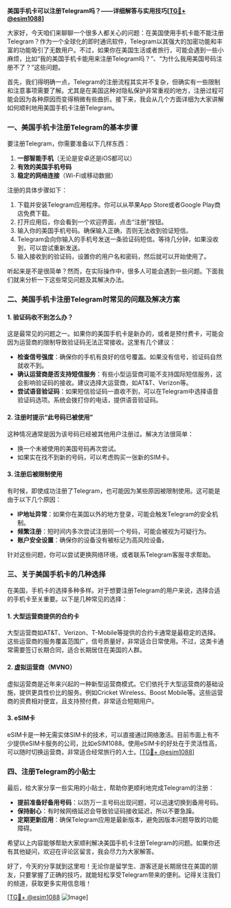 **美国手机卡可以注册Telegram吗？——详细解答与实用技巧[[TG💪+ @esim1088](https://t.me/s/esim1088)]**

大家好，今天咱们来聊聊一个很多人都关心的问题：在美国使用手机卡能不能注册Telegram？作为一个全球化的即时通讯软件，Telegram以其强大的加密功能和丰富的功能吸引了无数用户。不过，如果你在美国生活或者旅行，可能会遇到一些小麻烦，比如“我的美国手机卡能用来注册Telegram吗？”、“为什么我用美国号码注册不了？”这些问题。

首先，我们得明确一点，Telegram的注册流程其实并不复杂，但确实有一些限制和注意事项需要了解。尤其是在美国这种对隐私保护非常重视的地方，注册过程可能会因为各种原因而变得稍微有些曲折。接下来，我会从几个方面详细为大家讲解如何顺利地用美国手机卡注册Telegram。

### 一、美国手机卡注册Telegram的基本步骤

要注册Telegram，你需要准备以下几样东西：
1. **一部智能手机**（无论是安卓还是iOS都可以）
2. **有效的美国手机号码**
3. **稳定的网络连接**（Wi-Fi或移动数据）

注册的具体步骤如下：
1. 下载并安装Telegram应用程序。你可以从苹果App Store或者Google Play商店免费下载。
2. 打开应用后，你会看到一个欢迎界面，点击“注册”按钮。
3. 输入你的美国手机号码。确保输入正确，否则无法收到验证短信。
4. Telegram会向你输入的手机号发送一条验证码短信。等待几分钟，如果没收到，可以尝试重新发送。
5. 输入接收到的验证码，设置你的用户名和密码，然后就可以开始使用了。

听起来是不是很简单？然而，在实际操作中，很多人可能会遇到一些问题。下面我们就来分析一下这些常见问题及其解决办法。

### 二、美国手机卡注册Telegram时常见的问题及解决方案

#### 1. 验证码收不到怎么办？

这是最常见的问题之一。如果你的美国手机卡是新办的，或者是预付费卡，可能会因为运营商的限制导致验证码无法正常接收。这里有几个建议：

- **检查信号强度**：确保你的手机有良好的信号覆盖。如果没有信号，验证码自然就收不到。
- **确认运营商是否支持短信服务**：有些小型运营商可能不支持国际短信服务，这会影响验证码的接收。建议选择大运营商，如AT&T、Verizon等。
- **尝试语音验证码**：如果短信验证码一直收不到，可以在Telegram中选择语音验证码选项。系统会拨打你的电话，提供语音验证码。

#### 2. 注册时提示“此号码已被使用”

这种情况通常是因为该号码已经被其他用户注册过。解决方法很简单：
- 换一个未被使用的美国号码再次尝试。
- 如果实在找不到新的号码，可以考虑购买一张新的SIM卡。

#### 3. 注册后被限制使用

有时候，即使成功注册了Telegram，也可能因为某些原因被限制使用。这可能是由于以下几个原因：
- **IP地址异常**：如果你在美国以外的地方登录，可能会触发Telegram的安全机制。
- **频繁注册**：短时间内多次尝试注册同一个号码，可能会被视为可疑行为。
- **账户安全设置**：确保你的设备没有被标记为高风险设备。

针对这些问题，你可以尝试更换网络环境，或者联系Telegram客服寻求帮助。

### 三、关于美国手机卡的几种选择

在美国，手机卡的选择多种多样。对于想要注册Telegram的用户来说，选择合适的手机卡至关重要。以下是几种常见的选择：

#### 1. 大型运营商提供的合约卡

大型运营商如AT&T、Verizon、T-Mobile等提供的合约卡通常是最稳定的选择。这些运营商的服务覆盖范围广，信号质量好，非常适合日常使用。不过，这类卡通常需要签订长期合同，适合长期居住在美国的人群。

#### 2. 虚拟运营商（MVNO）

虚拟运营商是近年来兴起的一种新型运营商模式。它们依托于大型运营商的基础设施，提供更具性价比的服务。例如Cricket Wireless、Boost Mobile等。这些运营商的资费相对便宜，且支持预付费，非常适合短期用户。

#### 3. eSIM卡

eSIM卡是一种无需实体SIM卡的技术，可以直接通过网络激活。目前市面上有不少提供eSIM卡服务的公司，比如eSIM1088。使用eSIM卡的好处在于灵活性高，可以随时切换运营商，非常适合经常旅行的人士。[[TG💪+ @esim1088](https://t.me/s/esim1088)]

### 四、注册Telegram的小贴士

最后，给大家分享一些实用的小贴士，帮助你更顺利地完成Telegram的注册：

- **提前准备好备用号码**：以防万一主号码出现问题，可以迅速切换到备用号码。
- **保持耐心**：有时候网络延迟会导致验证码接收延迟，所以不要急躁。
- **定期更新应用**：确保Telegram应用是最新版本，避免因版本问题导致的功能障碍。

希望以上内容能够帮助大家顺利解决美国手机卡注册Telegram的问题。如果你还有其他疑问，欢迎在评论区留言，我会尽力为大家解答。

好了，今天的分享就到这里啦！无论你是留学生、游客还是长期居住在美国的朋友，只要掌握了正确的技巧，就能轻松享受Telegram带来的便利。记得关注我们的频道，获取更多实用信息哦！

[[TG💪+ @esim1088](https://t.me/s/esim1088) ![Image](https://i.postimg.cc/4NQfJmqS/Snipaste-2025-05-13-00-14-12.png)]